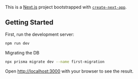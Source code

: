 This is a [Next.js](https://nextjs.org/) project bootstrapped with [`create-next-app`](https://github.com/vercel/next.js/tree/canary/packages/create-next-app).

## Getting Started

First, run the development server:

```bash
npm run dev
```

Migrating the DB
```bash
npx prisma migrate dev --name first-migration
```


Open [http://localhost:3000](http://localhost:3000) with your browser to see the result.

